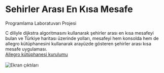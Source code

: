 # Sehirler Arası En Kısa Mesafe
Programlama Laboratuvarı Projesi</br>

C diliyle dijkstra algoritmasını kullanarak şehirler arası en kısa mesafeyi bulan ve Türkiye haritası üzerinde yolları, mesafeyi hem konsolda hem de allegro kütüphanesini  kullanarak arayüzde gösteren şehirler arası kısa mesafe uygulaması. </br>
[Allegro kütüphanesi kurulumu](https://raw.githubusercontent.com/anagorko/zpk2014/master/z7/allegro_codeblocks.pdf) </br></br>
![Ekran çıktıları](https://user-images.githubusercontent.com/47196852/52073054-9add6200-2597-11e9-8e8e-c947557968d5.gif)
